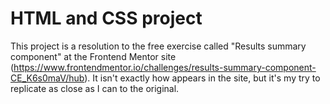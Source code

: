 # HTML and CSS project

This project is a resolution to the free exercise called "Results summary component" at the Frontend Mentor site (https://www.frontendmentor.io/challenges/results-summary-component-CE_K6s0maV/hub). It isn't exactly how appears in the site, but it's my try to replicate as close as I can to the original. 
